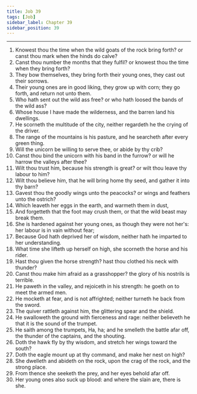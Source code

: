 ```yaml
---
title: Job 39
tags: [Job]
sidebar_label: Chapter 39
sidebar_position: 39
---
```


---
1. Knowest thou the time when the wild goats of the rock bring forth? or canst thou mark when the hinds do calve?
2. Canst thou number the months that they fulfil? or knowest thou the time when they bring forth?
3. They bow themselves, they bring forth their young ones, they cast out their sorrows.
4. Their young ones are in good liking, they grow up with corn; they go forth, and return not unto them.
5. Who hath sent out the wild ass free? or who hath loosed the bands of the wild ass?
6. Whose house I have made the wilderness, and the barren land his dwellings.
7. He scorneth the multitude of the city, neither regardeth he the crying of the driver.
8. The range of the mountains is his pasture, and he searcheth after every green thing.
9. Will the unicorn be willing to serve thee, or abide by thy crib?
10. Canst thou bind the unicorn with his band in the furrow? or will he harrow the valleys after thee?
11. Wilt thou trust him, because his strength is great? or wilt thou leave thy labour to him?
12. Wilt thou believe him, that he will bring home thy seed, and gather it into thy barn?
13. Gavest thou the goodly wings unto the peacocks? or wings and feathers unto the ostrich?
14. Which leaveth her eggs in the earth, and warmeth them in dust,
15. And forgetteth that the foot may crush them, or that the wild beast may break them.
16. She is hardened against her young ones, as though they were not her's: her labour is in vain without fear;
17. Because God hath deprived her of wisdom, neither hath he imparted to her understanding.
18. What time she lifteth up herself on high, she scorneth the horse and his rider.
19. Hast thou given the horse strength? hast thou clothed his neck with thunder?
20. Canst thou make him afraid as a grasshopper? the glory of his nostrils is terrible.
21. He paweth in the valley, and rejoiceth in his strength: he goeth on to meet the armed men.
22. He mocketh at fear, and is not affrighted; neither turneth he back from the sword.
23. The quiver rattleth against him, the glittering spear and the shield.
24. He swalloweth the ground with fierceness and rage: neither believeth he that it is the sound of the trumpet.
25. He saith among the trumpets, Ha, ha; and he smelleth the battle afar off, the thunder of the captains, and the shouting.
26. Doth the hawk fly by thy wisdom, and stretch her wings toward the south?
27. Doth the eagle mount up at thy command, and make her nest on high?
28. She dwelleth and abideth on the rock, upon the crag of the rock, and the strong place.
29. From thence she seeketh the prey, and her eyes behold afar off.
30. Her young ones also suck up blood: and where the slain are, there is she.